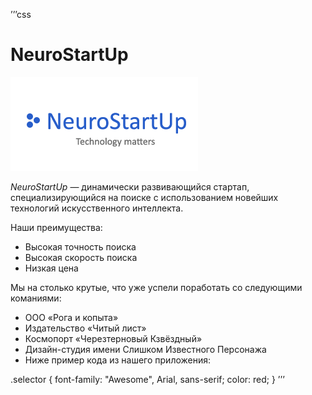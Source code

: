 ʼʼʼcss
# NeuroStartUp

![](./logo.png)

*NeuroStartUp* — динамически развивающийся стартап, специализирующийся на поиске с использованием 
 новейших технологий искусственного интеллекта.

Наши преимущества:
* Высокая точность поиска
* Высокая скорость поиска
* Низкая цена
  
Мы на столько крутые, что уже успели поработать со следующими команиями:

* ООО «Рога и копыта»
* Издательство «Читый лист»
* Космопорт «Черезтерновый Кзвёздный»
* Дизайн-студия имени Слишком Известного Персонажа
* Ниже пример кода из нашего приложения:

.selector {
  font-family: "Awesome", Arial, sans-serif;
  color: red;
}
ʼʼʼ 